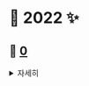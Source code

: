 # 🌈 2022 ✨

## 🐥 [0](https://github.com/Kang-SeoHyun/C_Language/tree/main/C_Pointer)

<details>
<summary>  <kbd>자세히</kbd> </summary>

* 📖 교재 : [공동환의 열혈강의 C 포인터](https://freelec.co.kr/lecture/%EC%97%B4%ED%98%88%EA%B0%95%EC%9D%98-c-%ED%8F%AC%EC%9D%B8%ED%84%B0/)
* 💪🏻 목표 : 포인터 익숙해지기
* ❓ 방법 : 
  * 깃허브에 [개념 정리](https://github.com/Kang-SeoHyun/C_Language/tree/main/C_Pointer)하기
  * 코드 [따라하기](https://github.com/Kang-SeoHyun/C_Language/tree/main/C_Pointer/code)
* 🤙🏻 약속 : 1일 1강 이상  
  *  05.23 ~ 05.27 : ~ 2장  
  *  05.30 ~ 06.03 : ~ 4장  
  *  06.06 ~ 06.10 : ~ 7장
  *  06.13 ~ 06.17 : ~ 10장
  *  06.20 ~ 06.24 : ~ 13장
  *  06.27 ~ 07.01 : ~ 15장

</details>   
